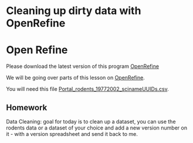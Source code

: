 # Cleaning up dirty data with OpenRefine


# Open Refine
Please download the latest version of this program [OpenRefine](https://openrefine.org/download.html)

We will be going over parts of this lesson on [OpenRefine](https://datacarpentry.org/OpenRefine-ecology-lesson/00-getting-started/index.html). 

You will need this file [Portal_rodents_19772002_scinameUUIDs.csv](https://www.dropbox.com/s/ke2xgkgpw1qc11n/Portal_rodents_19772002_scinameUUIDs.csv?dl=0).

## Homework
Data Cleaning:
  goal for today is to clean up a dataset, you can use the rodents data or a dataset of your choice and add a new version number on it - with a version spreadsheet and send it back to me. 


